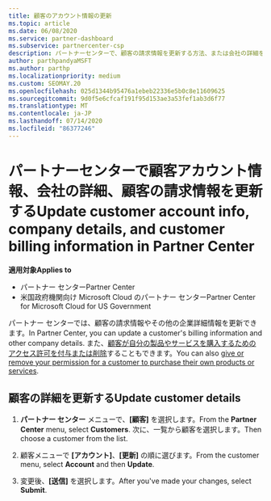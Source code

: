 ```yaml
---
title: 顧客のアカウント情報の更新
ms.topic: article
ms.date: 06/08/2020
ms.service: partner-dashboard
ms.subservice: partnercenter-csp
description: パートナーセンターで、顧客の請求情報を更新する方法、または会社の詳細を更新する方法について説明します。
author: parthpandyaMSFT
ms.author: parthp
ms.localizationpriority: medium
ms.custom: SEOMAY.20
ms.openlocfilehash: 025d1344b95476a1ebeb22336e5b0c8e11609625
ms.sourcegitcommit: 9d0f5e6cfcaf191f95d153ae3a53fef1ab3d6f77
ms.translationtype: MT
ms.contentlocale: ja-JP
ms.lasthandoff: 07/14/2020
ms.locfileid: "86377246"
---
```

# <a name="update-customer-account-info-company-details-and-customer-billing-information-in-partner-center"></a><span data-ttu-id="31a58-103">パートナーセンターで顧客アカウント情報、会社の詳細、顧客の請求情報を更新する</span><span class="sxs-lookup"><span data-stu-id="31a58-103">Update customer account info, company details, and customer billing information in Partner Center</span></span>

<span data-ttu-id="31a58-104">**適用対象**</span><span class="sxs-lookup"><span data-stu-id="31a58-104">**Applies to**</span></span>

- <span data-ttu-id="31a58-105">パートナー センター</span><span class="sxs-lookup"><span data-stu-id="31a58-105">Partner Center</span></span>
- <span data-ttu-id="31a58-106">米国政府機関向け Microsoft Cloud のパートナー センター</span><span class="sxs-lookup"><span data-stu-id="31a58-106">Partner Center for Microsoft Cloud for US Government</span></span>

<span data-ttu-id="31a58-107">パートナー センターでは、顧客の請求情報やその他の企業詳細情報を更新できます。</span><span class="sxs-lookup"><span data-stu-id="31a58-107">In Partner Center, you can update a customer's billing information and other company details.</span></span> <span data-ttu-id="31a58-108">また、[顧客が自分の製品やサービスを購入するためのアクセス許可を付与または削除](give-customers-permission.md)することもできます。</span><span class="sxs-lookup"><span data-stu-id="31a58-108">You can also [give or remove your permission for a customer to purchase their own products or services](give-customers-permission.md).</span></span>

## <a name="update-customer-details"></a><span data-ttu-id="31a58-109">顧客の詳細を更新する</span><span class="sxs-lookup"><span data-stu-id="31a58-109">Update customer details</span></span>

1. <span data-ttu-id="31a58-110">**パートナー センター** メニューで、**[顧客]** を選択します。</span><span class="sxs-lookup"><span data-stu-id="31a58-110">From the **Partner Center** menu, select **Customers**.</span></span> <span data-ttu-id="31a58-111">次に、一覧から顧客を選択します。</span><span class="sxs-lookup"><span data-stu-id="31a58-111">Then choose a customer from the list.</span></span>

2. <span data-ttu-id="31a58-112">顧客メニューで **[アカウント]**、**[更新]** の順に選びます。</span><span class="sxs-lookup"><span data-stu-id="31a58-112">From the customer menu, select **Account** and then **Update**.</span></span>

3. <span data-ttu-id="31a58-113">変更後、**[送信]** を選択します。</span><span class="sxs-lookup"><span data-stu-id="31a58-113">After you've made your changes, select **Submit**.</span></span>